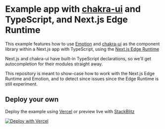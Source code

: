 # Example app with [chakra-ui](https://github.com/chakra-ui/chakra-ui) and TypeScript, and Next.js Edge Runtime

This example features how to use [Emotion](https://emotion.sh/) and [chakra-ui](https://github.com/chakra-ui/chakra-ui) as the component library within a Next.js app with TypeScript, using the [Next.js Edge Runtime](https://nextjs.org/docs/advanced-features/react-18/switchable-runtime)

Next.js and chakra-ui have built-in TypeScript declarations, so we'll get autocompletion for their modules straight away.

This repository is meant to show-case how to work with the Next.js Edge Runtime and Emotion, and to detect since issues since the Edge Runtime is still experiment.

## Deploy your own

Deploy the example using [Vercel](https://vercel.com?utm_source=github&utm_medium=readme&utm_campaign=next-example) or preview live with [StackBlitz](https://stackblitz.com/github/ItsWendell/next-edge-runtime-chakra-ui-emotion)


[![Deploy with Vercel](https://vercel.com/button)](https://vercel.com/new/git/external?repository-url=ItsWendell/next-edge-runtime-chakra-ui-emotion&project-name=next-edge-runtime-chakra-ui-emotion&repository-name=next-edge-runtime-chakra-ui-emotion)

